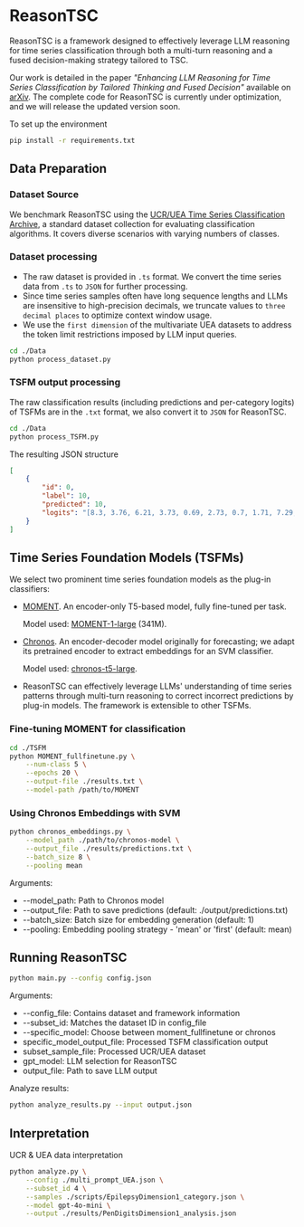 # ReasonTSC
ReasonTSC is a framework designed to effectively leverage LLM reasoning for time series classification through both a multi-turn reasoning and a fused decision-making strategy tailored to TSC.

Our work is detailed in the paper *"Enhancing LLM Reasoning for Time Series Classification by Tailored Thinking and Fused Decision"* available on [arXiv](https://arxiv.org/pdf/2506.00807). The complete code for ReasonTSC is currently under optimization, and we will release the updated version soon.

To set up the environment
```bash
pip install -r requirements.txt
```

## Data Preparation
### Dataset Source
We benchmark ReasonTSC using the [UCR/UEA Time Series Classification Archive](https://www.timeseriesclassification.com/), a standard dataset collection for evaluating classification algorithms. It covers diverse scenarios with varying numbers of classes.

### Dataset processing
- The raw dataset is provided in `.ts` format. We convert the time series data from `.ts` to `JSON` for further processing. 
- Since time series samples often have long sequence lengths and LLMs are insensitive to high-precision decimals, we truncate values to `three decimal places` to optimize context window usage.
- We use the `first dimension` of the multivariate UEA datasets to address the token limit restrictions imposed by LLM input queries.
```bash
cd ./Data
python process_dataset.py
```

### TSFM output processing
The raw classification results (including predictions and per-category logits) of TSFMs are in the `.txt` format, we also convert it to `JSON` for ReasonTSC. 
```bash
cd ./Data
python process_TSFM.py
```
The resulting JSON structure
```json
[
    {
        "id": 0,
        "label": 10,
        "predicted": 10,
        "logits": "[8.3, 3.76, 6.21, 3.73, 0.69, 2.73, 0.7, 1.71, 7.29, 9.32]"
    }
]
```

## Time Series Foundation Models (TSFMs)
We select two prominent time series foundation models as the plug-in classifiers: 
- [MOMENT](https://github.com/moment-timeseries-foundation-model/moment). An encoder-only T5-based model, fully fine-tuned per task.

  Model used: [MOMENT-1-large](https://huggingface.co/AutonLab/MOMENT-1-large) (341M).
- [Chronos](https://github.com/amazon-science/chronos-forecasting). An encoder-decoder model originally for forecasting; we adapt its pretrained encoder to extract embeddings for an SVM classifier.
  
   Model used: [chronos-t5-large](https://huggingface.co/amazon/chronos-t5-large).
- ReasonTSC can effectively leverage LLMs' understanding of time series patterns through multi-turn reasoning to correct incorrect predictions by plug-in models. The framework is extensible to other TSFMs.

### Fine-tuning MOMENT for classification
```bash
cd ./TSFM
python MOMENT_fullfinetune.py \
    --num-class 5 \
    --epochs 20 \
    --output-file ./results.txt \
    --model-path /path/to/MOMENT
```


### Using Chronos Embeddings with SVM
```bash
python chronos_embeddings.py \
    --model_path ./path/to/chronos-model \
    --output_file ./results/predictions.txt \
    --batch_size 8 \
    --pooling mean
```
Arguments:

* --model_path: Path to Chronos model
* --output_file: Path to save predictions (default: ./output/predictions.txt)
* --batch_size: Batch size for embedding generation (default: 1)
* --pooling: Embedding pooling strategy - 'mean' or 'first' (default: mean)



## Running ReasonTSC
```bash
python main.py --config config.json
```
Arguments:

* --config_file: Contains dataset and framework information
* --subset_id: Matches the dataset ID in config_file
* --specific_model: Choose between moment_fullfinetune or chronos
* specific_model_output_file: Processed TSFM classification output
* subset_sample_file: Processed UCR/UEA dataset
* gpt_model: LLM selection for ReasonTSC
* output_file: Path to save LLM output

Analyze results:
```bash
python analyze_results.py --input output.json
```

## Interpretation
UCR & UEA data interpretation
```bash
python analyze.py \
    --config ./multi_prompt_UEA.json \
    --subset_id 4 \
    --samples ./scripts/EpilepsyDimension1_category.json \
    --model gpt-4o-mini \
    --output ./results/PenDigitsDimension1_analysis.json
```

